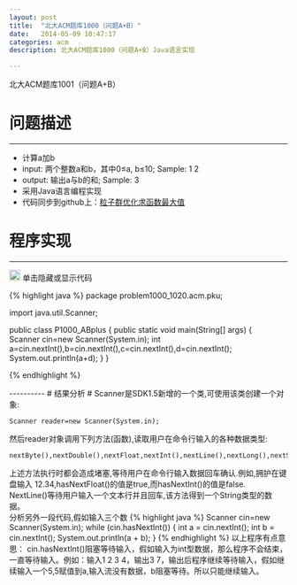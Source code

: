 ```yaml
---
layout: post
title:  "北大ACM题库1000（问题A+B）"
date:   2014-05-09 10:47:17  
categories: acm
description: 北大ACM题库1000（问题A+B）Java语言实现

---
```

北大ACM题库1001（问题A+B）
# 问题描述 #

----------
+ 计算a加b
+ input: 两个整数a和b，其中0≤a, b≤10; Sample: 1 2
+ output: 输出a与b的和; Sample: 3
+ 采用Java语言编程实现
+ 代码同步到github上：[粒子群优化求函数最大值](https://github.com/lzhfsailor/EAs/tree/master/EAs/src/simplePSO "粒子群优化求函数最大值")

# 程序实现 #

----------
<input type=image  value=show&hide src="/images/hide.ico"  width ="20" height="20" onclick=display(codeHide)> 单击隐藏或显示代码
<div id=codeHide>
{% highlight java %}
package problem1000_1020.acm.pku;

import java.util.Scanner;

public class P1000_ABplus {
	public static void main(String[] args) {		
		  Scanner cin=new Scanner(System.in);
          int a=cin.nextInt(),b=cin.nextInt(),c=cin.nextInt(),d=cin.nextInt();
          System.out.println(a+d);
	}
}

{% endhighlight %}
</div>
----------
# 结果分析 #
Scanner是SDK1.5新增的一个类,可使用该类创建一个对象:

    Scanner reader=new Scanner(System.in);

然后reader对象调用下列方法(函数),读取用户在命令行输入的各种数据类型:

    nextByte(),nextDouble(),nextFloat,nextInt(),nextLine(),nextLong(),nextShot()

上述方法执行时都会造成堵塞,等待用户在命令行输入数据回车确认.例如,拥护在键盘输入
12.34,hasNextFloat()的值是true,而hasNextInt()的值是false. 
NextLine()等待用户输入一个文本行并且回车,该方法得到一个String类型的数据。<br>
分析另外一段代码,假如输入三个数
{% highlight java %}
Scanner cin=new Scanner(System.in);
while (cin.hasNextInt()) {
   int a = cin.nextInt();
   int b = cin.nextInt();
   System.out.println(a + b);
}
{% endhighlight %}
以上程序有点意思：
cin.hasNextInt()阻塞等待输入，假如输入为int型数据，那么程序不会结束，一直等待输入。例如：输入1 2 3 4，输出3 7，输出后程序继续等待输入，假如继续输入一个5,5赋值到a,输入流没有数据，b阻塞等待。所以只能继续输入。